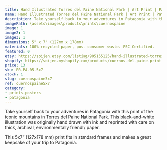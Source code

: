```yaml
---
title: Hand Illustrated Torres del Paine National Park | Art Print | Patagonia Chile | Cuernos del Paine
name: Hand Illustrated Torres del Paine National Park | Art Print | Patagonia Chile | Cuernos del Paine
description: Take yourself back to your adventures in Patagonia with this print of the iconic mountains in Torres del Paine National Park. This black-and-white illustration was originally hand drawn with ink and reprinted with care on thick, archival, environmentally friendly paper.
imagePath: \assets\images\products\prints\cuernospaine
image: 1
image2: 1
image3: 1
dimensions: 5" x 7" (127mm x 178mm)
materials: 100% recycled paper, post consumer waste. FSC Certified.
featured: 0
etsy: https://soijen.etsy.com/listing/905155125/hand-illustrated-torres-del-paine?utm_source=Copy&utm_medium=ListingManager&utm_campaign=Share&utm_term=so.lmsm&share_time=1695259779573
shopify: https://soijen.myshopify.com/products/cuernos-del-paine-print
price: 13
sku: PR-PA-05-5x7
stock: 1
slug: cuernospaine5x7
ref: cuernospaine5x7
category:
- prints-posters
- patagonia
---
```

Take yourself back to your adventures in Patagonia with this print of the iconic mountains in Torres del Paine National Park. This black-and-white illustration was originally hand drawn with ink and reprinted with care on thick, archival, environmentally friendly paper.

This 5x7” (127x178 mm) print fits in standard frames and makes a great keepsake of your trip to Patagonia.
